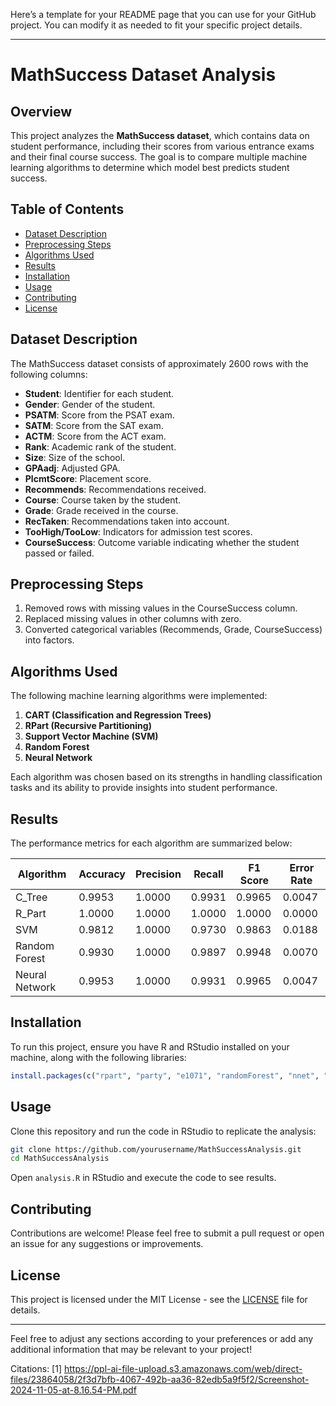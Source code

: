 Here’s a template for your README page that you can use for your GitHub project. You can modify it as needed to fit your specific project details.

---

# MathSuccess Dataset Analysis

## Overview
This project analyzes the **MathSuccess dataset**, which contains data on student performance, including their scores from various entrance exams and their final course success. The goal is to compare multiple machine learning algorithms to determine which model best predicts student success.

## Table of Contents
- [Dataset Description](#dataset-description)
- [Preprocessing Steps](#preprocessing-steps)
- [Algorithms Used](#algorithms-used)
- [Results](#results)
- [Installation](#installation)
- [Usage](#usage)
- [Contributing](#contributing)
- [License](#license)

## Dataset Description
The MathSuccess dataset consists of approximately 2600 rows with the following columns:
- **Student**: Identifier for each student.
- **Gender**: Gender of the student.
- **PSATM**: Score from the PSAT exam.
- **SATM**: Score from the SAT exam.
- **ACTM**: Score from the ACT exam.
- **Rank**: Academic rank of the student.
- **Size**: Size of the school.
- **GPAadj**: Adjusted GPA.
- **PlcmtScore**: Placement score.
- **Recommends**: Recommendations received.
- **Course**: Course taken by the student.
- **Grade**: Grade received in the course.
- **RecTaken**: Recommendations taken into account.
- **TooHigh/TooLow**: Indicators for admission test scores.
- **CourseSuccess**: Outcome variable indicating whether the student passed or failed.

## Preprocessing Steps
1. Removed rows with missing values in the CourseSuccess column.
2. Replaced missing values in other columns with zero.
3. Converted categorical variables (Recommends, Grade, CourseSuccess) into factors.

## Algorithms Used
The following machine learning algorithms were implemented:
1. **CART (Classification and Regression Trees)**
2. **RPart (Recursive Partitioning)**
3. **Support Vector Machine (SVM)**
4. **Random Forest**
5. **Neural Network**

Each algorithm was chosen based on its strengths in handling classification tasks and its ability to provide insights into student performance.

## Results
The performance metrics for each algorithm are summarized below:

| Algorithm          | Accuracy | Precision | Recall | F1 Score | Error Rate |
|--------------------|----------|-----------|--------|----------|------------|
| C_Tree             | 0.9953   | 1.0000    | 0.9931 | 0.9965   | 0.0047     |
| R_Part             | 1.0000   | 1.0000    | 1.0000 | 1.0000   | 0.0000     |
| SVM                | 0.9812   | 1.0000    | 0.9730 | 0.9863   | 0.0188     |
| Random Forest      | 0.9930   | 1.0000    | 0.9897 | 0.9948   | 0.0070     |
| Neural Network     | 0.9953   | 1.0000    | 0.9931 | 0.9965   | 0.0047     |

## Installation
To run this project, ensure you have R and RStudio installed on your machine, along with the following libraries:
```r
install.packages(c("rpart", "party", "e1071", "randomForest", "nnet", "caTools"))
```

## Usage
Clone this repository and run the code in RStudio to replicate the analysis:
```bash
git clone https://github.com/yourusername/MathSuccessAnalysis.git
cd MathSuccessAnalysis
```

Open `analysis.R` in RStudio and execute the code to see results.

## Contributing
Contributions are welcome! Please feel free to submit a pull request or open an issue for any suggestions or improvements.

## License
This project is licensed under the MIT License - see the [LICENSE](LICENSE) file for details.

---

Feel free to adjust any sections according to your preferences or add any additional information that may be relevant to your project!

Citations:
[1] https://ppl-ai-file-upload.s3.amazonaws.com/web/direct-files/23864058/2f3d7bfb-4067-492b-aa36-82edb5a9f5f2/Screenshot-2024-11-05-at-8.16.54-PM.pdf
